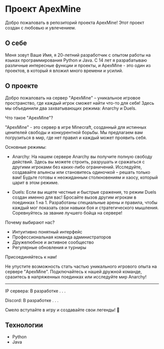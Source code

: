 # Проект ApexMine

Добро пожаловать в репозиторий проекта ApexMine! Этот проект создан с любовью и увлечением.

## О себе

Меня зовут Ваше Имя, я 20-летний разработчик с опытом работы на языках программирования Python и Java. С 14 лет я разрабатываю различные интересные функции и проекты, и ApexMine - это один из проектов, в который я вложил много времени и усилий.

## О проекте

Добро пожаловать на сервер "ApexMine" – уникальное игровое пространство, где каждый игрок сможет найти что-то для себя! Здесь мы объединили два захватывающих режима: Anarchy и Duels.

Что такое "ApexMine"?

"ApexMine" - это сервер в игре Minecraft, созданный для истинных ценителей свободы и конкурентной борьбы. Мы предлагаем вам погрузиться в мир, где нет правил и каждый может проявить себя.

Основные режимы:

- Anarchy: На нашем сервере Anarchy вы получите полную свободу действий. Здесь вы можете строить, разрушать и сражаться с другими игроками без каких-либо ограничений. Исследуйте, создавайте альянсы или становитесь одиночкой – решать только вам! Будьте готовы к неожиданным столкновениям и хаосу, который царит в этом режиме.

- Duels: Если вы ищете честные и быстрые сражения, то режим Duels создан именно для вас! Бросайте вызов другим игрокам в поединках 1 на 1. Разработаны специальные арены и правила, чтобы каждый мог показать свои навыки боя и стратегического мышления. Соревнуйтесь за звание лучшего бойца на сервере!

Почему выбирают нас?

- Интуитивно понятный интерфейс
- Профессиональная команда администраторов
- Дружелюбное и активное сообщество
- Регулярные обновления и турниры

Присоединяйтесь к нам!

Не упустите возможность стать частью уникального игрового опыта на сервере "ApexMine". Подключайтесь к нашей дружной команде, сразитесь в напряженных поединках или исследуйте мир Anarchy!

---

IP сервера: В разработке . . . 

Discord: В разработке . . .

Смело вступайте в игру и создавайте свои легенды! 🌟

## Технологии

- Python
- Java